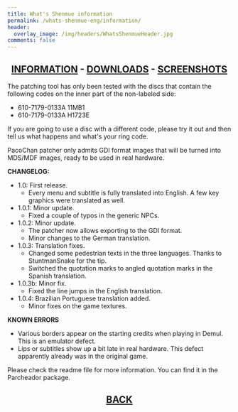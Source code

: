 ```yaml
---
title: What's Shenmue information
permalink: /whats-shenmue-eng/information/
header:
  overlay_image: /img/headers/WhatsShenmueHeader.jpg
comments: false
---
```

<h2 style="text-align: center;"><strong><a href="/whats-shenmue-eng/information/">INFORMATION</a> - <a href="/whats-shenmue-eng/download/">DOWNLOADS</a> - <a href="/whats-shenmue-eng/screenshots/">SCREENSHOTS</a></strong></h2>

The patching tool has only been tested with the discs that contain the following codes 
on the inner part of the non-labeled side:  
- 610-7179-0133A 11MB1  
- 610-7179-0133A H1723E

If you are going to use a disc with a different code, please try it out and then tell 
us what happens and what's your ring code.

PacoChan patcher only admits GDI format images that will be turned into MDS/MDF images, 
ready to be used in real hardware.

**CHANGELOG:**

- 1.0: First release.
  - Every menu and subtitle is fully translated into English. A few key graphics were translated as well.
- 1.0.1: Minor update.
  - Fixed a couple of typos in the generic NPCs.
- 1.0.2: Minor update.
  - The patcher now allows exporting to the GDI format.
  - Minor changes to the German translation.
- 1.0.3: Translation fixes.
  - Changed some pedestrian texts in the three languages. Thanks to StuntmanSnake for the tip.
  - Switched the quotation marks to angled quotation marks in the Spanish translation.
- 1.0.3b: Minor fix.
  - Fixed the line jumps in the English translation.
- 1.0.4: Brazilian Portuguese translation added.
  - Minor fixes on the game textures.

**KNOWN ERRORS**  
 - Various borders appear on the starting credits when playing in Demul. 
 This is an emulator defect.  
- Lips or subtitles show up a bit late in real hardware. This defect apparently 
already was in the original game.

Please check the readme file for more information. You can find it in the 
Parcheador package.

<h2 style="text-align: center;"><strong><a href="/whats-shenmue-eng/">BACK</a></strong></h2>
